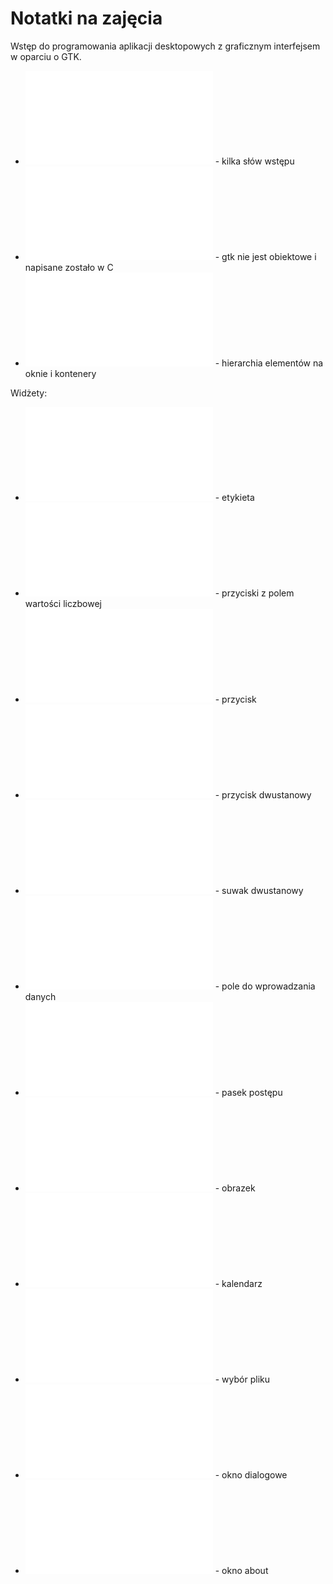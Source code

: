 # Notatki na zajęcia

Wstęp do programowania aplikacji desktopowych z graficznym interfejsem w oparciu o GTK.

* ![Wstęp](cpp_gtk_wstep.md) - kilka słów wstępu
* ![Obiektowość](cpp_gtk_obiektowosc.md) - gtk nie jest obiektowe i napisane zostało w C
* ![Hierarchia](cpp_gtk_hierarchia.md) - hierarchia elementów na oknie i kontenery

Widżety:
* ![Label](cpp_gtk_label.md) - etykieta
* ![SpinButton](cpp_gtk_spinbutton.md) - przyciski z polem wartości liczbowej
* ![Button](cpp_gtk_button.md) - przycisk
* ![ToggleButton](cpp_gtk_togglebutton.md) - przycisk dwustanowy
* ![Switch](cpp_gtk_switch.md) - suwak dwustanowy
* ![Entry](cpp_gtk_entry.md) - pole do wprowadzania danych
* ![ProgressBar](cpp_gtk_progressbar.md) - pasek postępu
* ![Image](cpp_gtk_image.md) - obrazek
* ![Calendar](cpp_gtk_calendar.md) - kalendarz
* ![FileChooser](cpp_gtk_filechooser.md) - wybór pliku
* ![Dialog](cpp_gtk_dialog.md) - okno dialogowe
* ![AboutDialog](cpp_gtk_aboutdialog.md) - okno about
